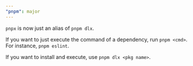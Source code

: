 ```yaml
---
"pnpm": major
---
```


`pnpx` is now just an alias of `pnpm dlx`.

If you want to just execute the command of a dependency, run `pnpm <cmd>`. For instance, `pnpm eslint`.

If you want to install and execute, use `pnpm dlx <pkg name>`.
